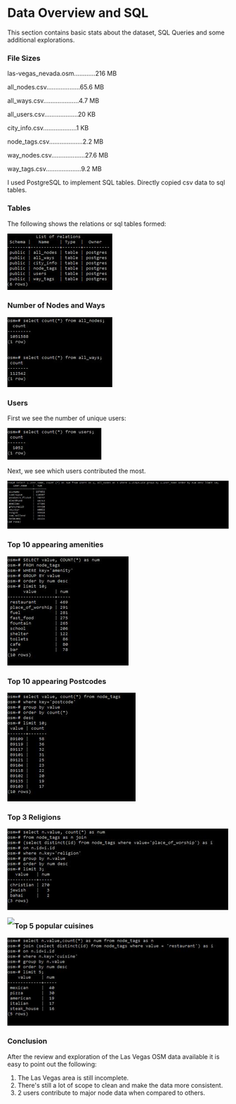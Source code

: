 
# Data Overview and SQL 

This section contains basic stats about the dataset, SQL Queries and some additional explorations. 

### File Sizes


las-vegas_nevada.osm............216 MB

all_nodes.csv...................65.6 MB

all_ways.csv....................4.7 MB

all_users.csv...................20 KB

city_info.csv...................1 KB

node_tags.csv...................2.2 MB

way_nodes.csv...................27.6 MB

way_tags.csv....................9.2 MB



I used PostgreSQL to implement SQL tables.
Directly copied csv data to sql tables.

### Tables
The following shows the relations or sql tables formed: 

![](images/tables.jpg?raw=true)

### Number of Nodes and Ways


![](images/count.jpg?raw=true)

### Users

First we see the number of unique users:


![](images/unique_users.jpg?raw=true)

Next, we see which users contributed the most.


![](images/max_users.jpg?raw=true)

### Top 10 appearing amenities


![](images/amenities.jpg?raw=true)

### Top 10 appearing Postcodes


![](images/postcodes.jpg?raw=true)

### Top 3 Religions


![](images/religion.jpg?raw=true)

<img src='images\restaurantss.jpg' align='left'>

### Top 5 popular cuisines


![](images/restaurants.jpg?raw=true)

### Conclusion

After the review and exploration of the Las Vegas OSM data available it is easy to point out the following:
1. The Las Vegas area is still incomplete.
2. There's still a lot of scope to clean and make the data more consistent. 
3. 2 users contribute to major node data when compared to others. 


```python

```
